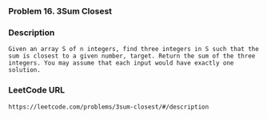 ### Problem 16. 3Sum Closest

### Description
	Given an array S of n integers, find three integers in S such that the sum is closest to a given number, target. Return the sum of the three integers. You may assume that each input would have exactly one solution.

### LeetCode URL
	https://leetcode.com/problems/3sum-closest/#/description
